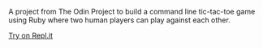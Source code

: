 A project from The Odin Project to build a command line tic-tac-toe game using Ruby where two human players can play against each other.

[Try on Repl.it](https://repl.it/@hbmatt/tic-tac-toe)
